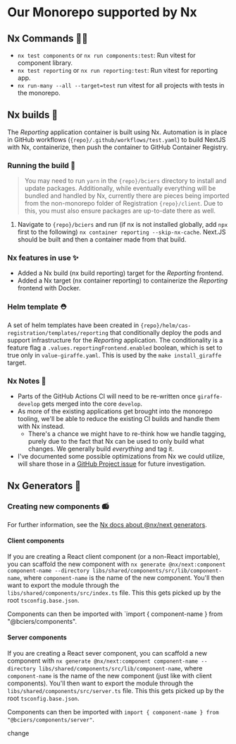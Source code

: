 # Our Monorepo supported by Nx

## Nx Commands 🧑‍💻

- `nx test components` or `nx run components:test`: Run vitest for component library.
- `nx test reporting` or `nx run reporting:test`: Run vitest for reporting app.
- `nx run-many --all --target=test` run vitest for all projects with tests in the monorepo.

## Nx builds 🔨

The _Reporting_ application container is built using Nx. Automation is in place in GitHub workflows (`{repo}/.github/workflows/test.yaml`) to build NextJS with Nx, containerize, then push the container to GitHub Container Registry.

### Running the build 🏃

> You may need to run `yarn` in the `{repo}/bciers` directory to install and update packages. Additionally, while eventually everything will be bundled and handled by Nx, currently there are pieces being imported from the non-monorepo folder of Registration `{repo}/client`. Due to this, you must also ensure packages are up-to-date there as well.

1. Navigate to `{repo}/bciers` and run (if nx is not installed globally, add `npx` first to the following) `nx container reporting --skip-nx-cache`. Next.JS should be built and then a container made from that build.

### Nx features in use ✨

- Added a Nx build (nx build reporting) target for the _Reporting_ frontend.
- Added a Nx target (nx container reporting) to containerize the _Reporting_ frontend with Docker.

### Helm template ⛑️

A set of helm templates have been created in `{repo}/helm/cas-registration/templates/reporting` that conditionally deploy the pods and support infrastructure for the _Reporting_ application. The conditionality is a feature flag a `.values.reportingFrontend.enabled` boolean, which is set to true only in `value-giraffe.yaml`. This is used by the `make install_giraffe` target.

### Nx Notes 📝

- Parts of the GitHub Actions CI will need to be re-written once `giraffe-develop` gets merged into the core `develop`.
- As more of the existing applications get brought into the monorepo tooling, we'll be able to reduce the existing CI builds and handle them with Nx instead.
  - There's a chance we might have to re-think how we handle tagging, purely due to the fact that Nx can be used to only build what changes. We generally build _everything_ and tag it.
- I've documented some possible optimizations from Nx we could utilize, will share those in a [GitHub Project issue](https://github.com/orgs/bcgov/projects/123/views/1?filterQuery=-status%3Adone+nx&pane=issue&itemId=55856106) for future investigation.

## Nx Generators 🦾

### Creating new components 📻

For further information, see the [Nx docs about @nx/next generators](https://nx.dev/nx-api/next/generators/component).

#### Client components

If you are creating a React client component (or a non-React importable), you can scaffold the new component with `nx generate @nx/next:component component-name --directory libs/shared/components/src/lib/component-name`, where `component-name` is the name of the new component. You'll then want to export the module through the `libs/shared/components/src/index.ts` file. This this gets picked up by the root `tsconfig.base.json`.

Components can then be imported with `import { component-name } from "@bciers/components".

#### Server components

If you are creating a React sever component, you can scaffold a new component with `nx generate @nx/next:component component-name --directory libs/shared/components/src/lib/component-name`, where `component-name` is the name of the new component (just like with client components). You'll then want to export the module through the `libs/shared/components/src/server.ts` file. This this gets picked up by the root `tsconfig.base.json`.

Components can then be imported with `import { component-name } from "@bciers/components/server"`.

change
